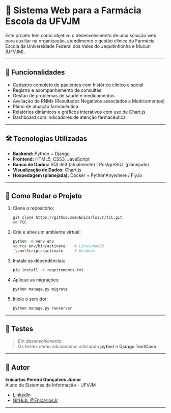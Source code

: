 # 💊 Sistema Web para a Farmácia Escola da UFVJM

Este projeto tem como objetivo o desenvolvimento de uma solução web para auxiliar na organização, atendimento e gestão clínica da Farmácia Escola da Universidade Federal dos Vales do Jequitinhonha e Mucuri (UFVJM).

---

## 🚀 Funcionalidades

- Cadastro completo de pacientes com histórico clínico e social
- Registro e acompanhamento de consultas
- Gestão de problemas de saúde e medicamentos
- Avaliação de RNMs (Resultados Negativos associados a Medicamentos)
- Plano de atuação farmacêutica
- Relatórios dinâmicos e gráficos interativos com uso de Chart.js
- Dashboard com indicadores de atenção farmacêutica

---

## 🛠️ Tecnologias Utilizadas

- **Backend:** Python + Django
- **Frontend:** HTML5, CSS3, JavaScript
- **Banco de Dados:** SQLite3 (atualmente) | PostgreSQL (planejado)
- **Visualização de Dados:** Chart.js
- **Hospedagem (planejada):** Docker + PythonAnywhere / Fly.io

---

## 🏁 Como Rodar o Projeto

1. Clone o repositório:
   ```bash
   git clone https://github.com/EnicarlosJr/TCC.git
   cd TCC
   ```

2. Crie e ative um ambiente virtual:
   ```bash
   python -m venv env
   source env/bin/activate    # Linux/macOS
   .\env\Scripts\activate     # Windows
   ```

3. Instale as dependências:
   ```bash
   pip install -r requirements.txt
   ```

4. Aplique as migrações:
   ```bash
   python manage.py migrate
   ```

5. Inicie o servidor:
   ```bash
   python manage.py runserver
   ```

---

## 🧪 Testes

> *Em desenvolvimento*  
Os testes serão adicionados utilizando **pytest** e **Django TestCase**.

---

## 🧠 Autor

**Enicarlos Pereira Gonçalves Júnior**  
Aluno de Sistemas de Informação - UFVJM  

- [LinkedIn](#)
- [GitHub: @EnicarlosJr](https://github.com/EnicarlosJr)

---
